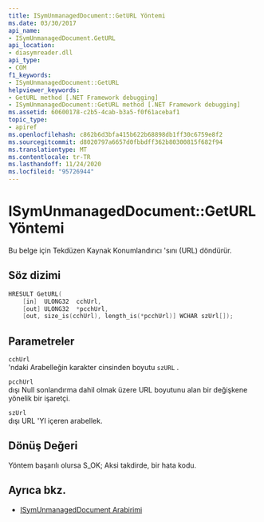 ```yaml
---
title: ISymUnmanagedDocument::GetURL Yöntemi
ms.date: 03/30/2017
api_name:
- ISymUnmanagedDocument.GetURL
api_location:
- diasymreader.dll
api_type:
- COM
f1_keywords:
- ISymUnmanagedDocument::GetURL
helpviewer_keywords:
- GetURL method [.NET Framework debugging]
- ISymUnmanagedDocument::GetURL method [.NET Framework debugging]
ms.assetid: 60600178-c2b5-4cab-b3a5-f0f61acebaf1
topic_type:
- apiref
ms.openlocfilehash: c862b6d3bfa415b622b68898db1ff30c6759e8f2
ms.sourcegitcommit: d8020797a6657d0fbbdff362b80300815f682f94
ms.translationtype: MT
ms.contentlocale: tr-TR
ms.lasthandoff: 11/24/2020
ms.locfileid: "95726944"
---
```

# <a name="isymunmanageddocumentgeturl-method"></a>ISymUnmanagedDocument::GetURL Yöntemi

Bu belge için Tekdüzen Kaynak Konumlandırıcı 'sını (URL) döndürür.  
  
## <a name="syntax"></a>Söz dizimi  
  
```cpp  
HRESULT GetURL(  
    [in]  ULONG32  cchUrl,  
    [out] ULONG32  *pcchUrl,  
    [out, size_is(cchUrl), length_is(*pcchUrl)] WCHAR szUrl[]);  
```  
  
## <a name="parameters"></a>Parametreler  

 `cchUrl`  
 'ndaki Arabelleğin karakter cinsinden boyutu `szURL` .  
  
 `pcchUrl`  
 dışı Null sonlandırma dahil olmak üzere URL boyutunu alan bir değişkene yönelik bir işaretçi.  
  
 `szUrl`  
 dışı URL 'YI içeren arabellek.  
  
## <a name="return-value"></a>Dönüş Değeri  

 Yöntem başarılı olursa S_OK; Aksi takdirde, bir hata kodu.  
  
## <a name="see-also"></a>Ayrıca bkz.

- [ISymUnmanagedDocument Arabirimi](isymunmanageddocument-interface.md)
